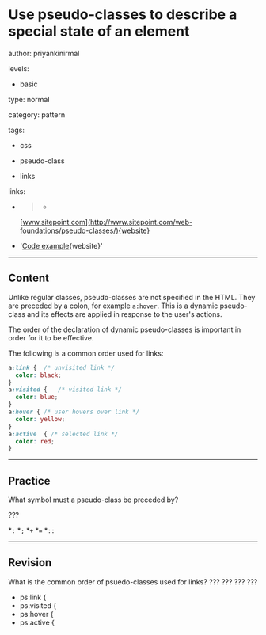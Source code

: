 # Use pseudo-classes to describe a special state of an element 
author: priyankinirmal

levels:

  - basic

type: normal

category: pattern

tags:

  - css

  - pseudo-class

  - links

links:

  - >-
    [www.sitepoint.com](http://www.sitepoint.com/web-foundations/pseudo-classes/){website}

  - '[Code example](http://codepen.io/mihaiberq/pen/wzGvWq){website}'

---
## Content

Unlike regular classes, pseudo-classes are not specified in the HTML. They are preceded by a colon, for example `a:hover`. This is a dynamic pseudo-class and its effects  are applied in response to  the user's actions. 

The order of the declaration of dynamic pseudo-classes is important in order for it to be effective. 

The following is a common order used for links: 
```css
a:link {  /* unvisited link */
  color: black;
}
a:visited {   /* visited link */
  color: blue;
} 
a:hover { /* user hovers over link */
  color: yellow;
} 
a:active  { /* selected link */
  color: red;
}   
```

---
## Practice

What symbol must a pseudo-class be preceded by? 

???

*`:` 
*`;` 
*`+` 
*`=`
*`::`

---
## Revision

What is the common order of psuedo-classes used for links?
??? ??? ??? ???
* ps:link {
* ps:visited {
* ps:hover {
* ps:active {